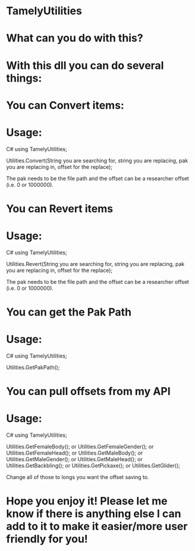 # TamelyUtilities

# What can you do with this?

# With this dll you can do several things:

# You can Convert items:

# Usage: 
C#
using TamelyUtilities;

Utilities.Convert(String you are searching for, string you are replacing, pak you are replacing in, offset for the replace);


The pak needs to be the file path and the offset can be a researcher offset (i.e. 0 or 1000000).


# You can Revert items

# Usage: 
C#
using TamelyUtilities;

Utilities.Revert(String you are searching for, string you are replacing, pak you are replacing in, offset for the replace);


The pak needs to be the file path and the offset can be a researcher offset (i.e. 0 or 1000000).


# You can get the Pak Path

# Usage: 
C#
using TamelyUtilities;

Utilities.GetPakPath();



# You can pull offsets from my API

# Usage: 
C#
using TamelyUtilities;

Utilities.GetFemaleBody(); or Utilities.GetFemaleGender(); or Utilities.GetFemaleHead(); or Utilities.GetMaleBody(); or Utilities.GetMaleGender(); or Utilities.GetMaleHead(); or Utilities.GetBackbling(); or Utilities.GetPickaxe(); or Utilities.GetGlider();


Change all of those to longs you want the offset saving to.


# Hope you enjoy it! Please let me know if there is anything else I can add to it to make it easier/more user friendly for you!

